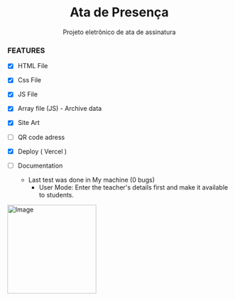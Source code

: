 <h1 align="center"> Ata de Presença </h1>
<p align="center"> Projeto eletrônico de ata de assinatura </p>

### FEATURES

- [x] HTML File
- [x] Css File 
- [x] JS File 
- [x] Array file (JS) - Archive data
- [x] Site Art
- [ ] QR code adress
- [x] Deploy ( Vercel )
- [ ] Documentation

  - Last test was done in My machine (0 bugs)
    * User Mode: Enter the teacher's details first and make it available to students.
   
<img src="https://github.com/user-attachments/assets/c3f98fdf-0be3-47b3-8831-e1e41d4cb209" alt="Image" height="200">

    
